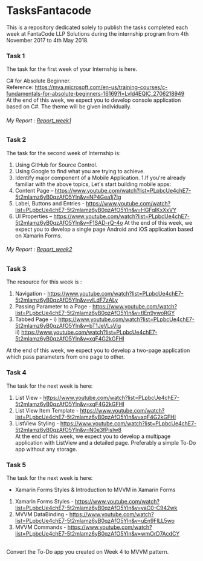 # TasksFantacode

This is a repository dedicated solely to publish the tasks completed each week at FantaCode LLP Solutions during the internship program from 4th November 2017 to 4th May 2018.

### Task 1

The task for the first week of your Internship is here.

C# for Absolute Beginner.<br>
Reference:  https://mva.microsoft.com/en-us/training-courses/c-fundamentals-for-absolute-beginners-16169?l=Lvld4EQIC_2706218949<br>
At the end of this week, we expect you to develop console application based on C#. The theme will be given individually.


###### My Report : [Report_week1](https://github.com/liyanafzl/TasksFantacode/tree/master/Reports/Report_week1.md)

### Task 2

The task for the second week of Internship is:
1. Using GitHub for Source Control.
1. Using Google to find what you are trying to achieve.
1. Identify major component of a Mobile Application.
1.If you're already familiar with the above topics, Let's start building mobile apps:
  1. Content Page – https://www.youtube.com/watch?list=PLpbcUe4chE7-5t2mlamz6yB0qzAfO5Yln&v=NP4Gea1j7Ig
  1. Label, Buttons and Entries - https://www.youtube.com/watch?list=PLpbcUe4chE7-5t2mlamz6yB0qzAfO5Yln&v=HGFglKxXxVY
  1. UI Properties – https://www.youtube.com/watch?list=PLpbcUe4chE7-5t2mlamz6yB0qzAfO5Yln&v=F1SAD-rQ-4o
At the end of this week, we expect you to develop a single page Android and iOS application based on Xamarin Forms.

###### My Report : [Report_week2](https://github.com/liyanafzl/TasksFantacode/tree/master/Reports/Report_week2.md)


### Task 3

The resource for this week is :

1. Navigation - https://www.youtube.com/watch?list=PLpbcUe4chE7-5t2mlamz6yB0qzAfO5Yln&v=vlLdF7zALy
1. Passing Parameter to a Page - https://www.youtube.com/watch?list=PLpbcUe4chE7-5t2mlamz6yB0qzAfO5Yln&v=tlEn9ywoRGY
1. Tabbed Page - i) https://www.youtube.com/watch?list=PLpbcUe4chE7-5t2mlamz6yB0qzAfO5Yln&v=bT1JeVLsVig<br>
                              ii) https://www.youtube.com/watch?list=PLpbcUe4chE7-5t2mlamz6yB0qzAfO5Yln&v=xqF4G2kGFHI

At the end of this week, we expect you to develop a two-page application which pass parameters from one page to other.

### Task 4


The task for the next week is here:

1. List View - https://www.youtube.com/watch?list=PLpbcUe4chE7-5t2mlamz6yB0qzAfO5Yln&v=xqF4G2kGFHI
1. List View Item Template - https://www.youtube.com/watch?list=PLpbcUe4chE7-5t2mlamz6yB0qzAfO5Yln&v=xqF4G2kGFHI
1. ListView Styling - https://www.youtube.com/watch?list=PLpbcUe4chE7-5t2mlamz6yB0qzAfO5Yln&v=N0e3fPisIw8<br>
At the end of this week, we expect you to develop a multipage application with ListView and a detailed page. Preferably a simple To-Do app without any storage.


### Task 5

The task for the next week is here:

* Xamarin Forms Styles & Introduction to MVVM in Xamarin Forms
1. Xamarin Forms Styles - https://www.youtube.com/watch?list=PLpbcUe4chE7-5t2mlamz6yB0qzAfO5Yln&v=yaC0-C942wk
1. MVVM DataBinding - https://www.youtube.com/watch?list=PLpbcUe4chE7-5t2mlamz6yB0qzAfO5Yln&v=uEn9FlLL5wo
1. MVVM Commands - https://www.youtube.com/watch?list=PLpbcUe4chE7-5t2mlamz6yB0qzAfO5Yln&v=wmOrD7AcdCY
 <br>
Convert the To-Do app you created on Week 4 to MVVM pattern.


